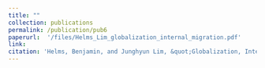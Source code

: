 ```yaml
---
title: ""
collection: publications
permalink: /publication/pub6
paperurl:  '/files/Helms_Lim_globalization_internal_migration.pdf'
link: 
citation: 'Helms, Benjamin, and Junghyun Lim, &quot;Globalization, Internal Migration, and Public Goods Provision in Emerging Economies.&quot; Forthcoming. <i>American Journal of Political Science</i>.'
---
```


